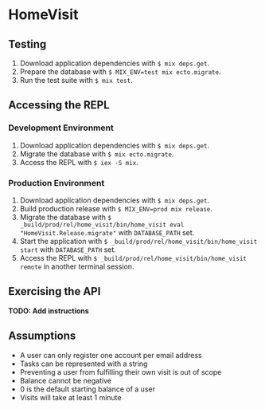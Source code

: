 # HomeVisit

## Testing

1. Download application dependencies with `$ mix deps.get`.
2. Prepare the database with `$ MIX_ENV=test mix ecto.migrate`.
3. Run the test suite with `$ mix test`.

## Accessing the REPL

### Development Environment

1. Download application dependencies with `$ mix deps.get`.
2. Migrate the database with `$ mix ecto.migrate`.
3. Access the REPL with `$ iex -S mix`.

### Production Environment

1. Download application dependencies with `$ mix deps.get`.
2. Build production release with `$ MIX_ENV=prod mix release`.
3. Migrate the database with `$ _build/prod/rel/home_visit/bin/home_visit eval "HomeVisit.Release.migrate"` with `DATABASE_PATH` set.
4. Start the application with `$ _build/prod/rel/home_visit/bin/home_visit start` with `DATABASE_PATH` set.
5. Access the REPL with `$ _build/prod/rel/home_visit/bin/home_visit remote` in another terminal session.

## Exercising the API

**TODO: Add instructions**

## Assumptions

* A user can only register one account per email address
* Tasks can be represented with a string
* Preventing a user from fulfilling their own visit is out of scope
* Balance cannot be negative
* 0 is the default starting balance of a user
* Visits will take at least 1 minute
